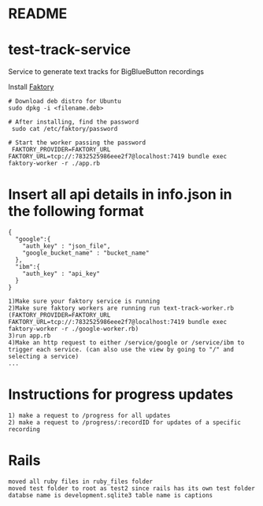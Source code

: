 # README

# test-track-service
Service to generate text tracks for BigBlueButton recordings

Install [Faktory](https://github.com/contribsys/faktory/wiki/Installation)

```
# Download deb distro for Ubuntu
sudo dpkg -i <filename.deb>

# After installing, find the password
 sudo cat /etc/faktory/password

# Start the worker passing the password
 FAKTORY_PROVIDER=FAKTORY_URL FAKTORY_URL=tcp://:7832525986eee2f7@localhost:7419 bundle exec faktory-worker -r ./app.rb

```

# Insert all api details in info.json in the following format
```
{
  "google":{
    "auth_key" : "json_file",
    "google_bucket_name" : "bucket_name"
  },
  "ibm":{
    "auth_key" : "api_key"
  }
}
```

```
1)Make sure your faktory service is running
2)Make sure faktory workers are running run text-track-worker.rb
(FAKTORY_PROVIDER=FAKTORY_URL FAKTORY_URL=tcp://:7832525986eee2f7@localhost:7419 bundle exec faktory-worker -r ./google-worker.rb)
3)run app.rb
4)Make an http request to either /service/google or /service/ibm to trigger each service. (can also use the view by going to "/" and selecting a service)
...
```

# Instructions for progress updates
```
1) make a request to /progress for all updates
2) make a request to /progress/:recordID for updates of a specific recording
```

# Rails
```
moved all ruby files in ruby_files folder
moved test folder to root as test2 since rails has its own test folder
databse name is development.sqlite3 table name is captions
```